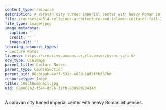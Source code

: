 ```yaml
---
content_type: resource
description: A caravan city turned imperial center with heavy Roman influences.
file: /courses/4-614-religious-architecture-and-islamic-cultures-fall-2002/68a862a2f574dd7631fb83090b83434d_1003thumbnail.jpg
file_type: image/jpeg
image_metadata:
  caption: ''
  credit: ''
  image-alt: ''
learning_resource_types:
- Lecture Notes
license: https://creativecommons.org/licenses/by-nc-sa/4.0/
ocw_type: OCWImage
parent_title: Lecture Notes
parent_type: CourseSection
parent_uid: 68abeaab-4eff-532c-e858-18d3ffb567bd
resourcetype: Image
title: 1003thumbnail.jpg
uid: 68a862a2-f574-dd76-31fb-83090b83434d
---
```

A caravan city turned imperial center with heavy Roman influences.